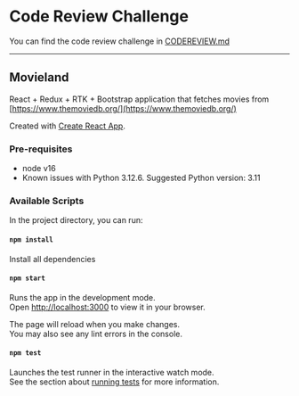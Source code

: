 # Code Review Challenge
You can find the code review challenge in [CODEREVIEW.md](/CODEREVIEW.md)

***

## Movieland 

React + Redux + RTK + Bootstrap application that fetches movies from [https://www.themoviedb.org/](https://www.themoviedb.org/)

Created with [Create React App](https://github.com/facebook/create-react-app).

### Pre-requisites
- node v16
- Known issues with Python 3.12.6. Suggested Python version: 3.11

### Available Scripts

In the project directory, you can run:

#### `npm install`

Install all dependencies

#### `npm start`

Runs the app in the development mode.\
Open [http://localhost:3000](http://localhost:3000) to view it in your browser.

The page will reload when you make changes.\
You may also see any lint errors in the console.

#### `npm test`

Launches the test runner in the interactive watch mode.\
See the section about [running tests](https://facebook.github.io/create-react-app/docs/running-tests) for more information.